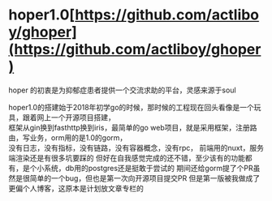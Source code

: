 # hoper1.0[https://github.com/actliboy/ghoper](https://github.com/actliboy/ghoper)

hoper 的初衷是为抑郁症患者提供一个交流求助的平台，灵感来源于soul

hoper1.0的搭建始于2018年初学go的时候，那时候的工程现在回头看像是一个玩具，跟着网上一个开源项目搭建，  
框架从gin换到fasthttp换到iris，最简单的go web项目，就是采用框架，注册路由，写业务，orm用的是1.0的gorm，  
没有日志，没有指标，没有链路，没有容器概念，没有rpc，
前端用的nuxt，服务端渲染还是有很多坑要踩的
但好在自我感觉完成的还不错，至少该有的功能都有，是个小系统，db用的postgres还是挺敢于尝试的
期间还给gorm提了个PR虽然是很简单的一个bug，但也是第一次向开源项目提交PR
但是第一版被我做成了更偏个人博客，这原本是计划放文章专栏的